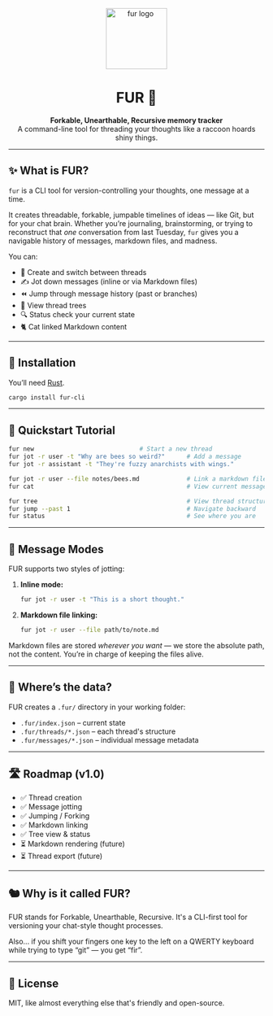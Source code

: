 <!-- LOGO -->
<p align="center">
  <img src="https://your-logo-url-or-relative-path.png" width="120" alt="fur logo"/>
</p>

<h1 align="center">FUR 🐾</h1>
<p align="center">
  <strong>Forkable, Unearthable, Recursive memory tracker</strong><br/>
  A command-line tool for threading your thoughts like a raccoon hoards shiny things.
</p>

---

## ✨ What is FUR?

`fur` is a CLI tool for version-controlling your thoughts, one message at a time.

It creates threadable, forkable, jumpable timelines of ideas — like Git, but for your chat brain. Whether you’re journaling, brainstorming, or trying to reconstruct that *one* conversation from last Tuesday, `fur` gives you a navigable history of messages, markdown files, and madness.

You can:

- 🧵 Create and switch between threads
- ✍️ Jot down messages (inline or via Markdown files)
- ⏪ Jump through message history (past or branches)
- 🌳 View thread trees
- 🔍 Status check your current state
- 🐈 Cat linked Markdown content

---

## 🚀 Installation

You’ll need [Rust](https://www.rust-lang.org/tools/install).

```bash
cargo install fur-cli
```

---

## 🧪 Quickstart Tutorial

```bash
fur new                             # Start a new thread
fur jot -r user -t "Why are bees so weird?"      # Add a message
fur jot -r assistant -t "They're fuzzy anarchists with wings." 

fur jot -r user --file notes/bees.md             # Link a markdown file
fur cat                                          # View current message (file or text)

fur tree                                         # View thread structure
fur jump --past 1                                # Navigate backward
fur status                                       # See where you are
```

---

## 🧠 Message Modes

FUR supports two styles of jotting:

1. **Inline mode:**

   ```bash
   fur jot -r user -t "This is a short thought."
   ```

2. **Markdown file linking:**

   ```bash
   fur jot -r user --file path/to/note.md
   ```

Markdown files are stored *wherever you want* — we store the absolute path, not the content. You’re in charge of keeping the files alive.

---

## 📁 Where’s the data?

FUR creates a `.fur/` directory in your working folder:

* `.fur/index.json` – current state
* `.fur/threads/*.json` – each thread's structure
* `.fur/messages/*.json` – individual message metadata

---

## 🛣 Roadmap (v1.0)

* ✅ Thread creation
* ✅ Message jotting
* ✅ Jumping / Forking
* ✅ Markdown linking
* ✅ Tree view & status
* ⏳ Markdown rendering (future)
* ⏳ Thread export (future)

---

## 🐿️ Why is it called FUR?

FUR stands for Forkable, Unearthable, Recursive. It's a CLI-first tool for versioning your chat-style thought processes.

Also... if you shift your fingers one key to the left on a QWERTY keyboard while trying to type “git” — you get “fir”.


---

## 📜 License

MIT, like almost everything else that's friendly and open-source.
